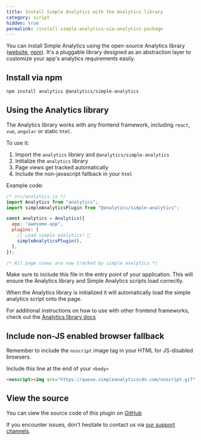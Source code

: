 ```yaml
---
title: Install Simple Analytics with the Analytics library
category: script
hidden: true
permalink: /install-simple-analytics-via-analytics-package
---
```


You can install Simple Analytics using the open-source Analytics library ([website](https://getanalytics.io), [npm](https://www.npmjs.com/package/analytics)). It's a pluggable library designed as an abstraction layer to customize your app's analytics requirements easily.

## Install via npm

```bash
npm install analytics @analytics/simple-analytics
```

## Using the Analytics library

The Analytics library works with any frontend framework, including `react`, `vue`, `angular` or static `html`.

To use it:

1. Import the `analytics` library and `@analytics/simple-analytics`
2. Initialize the `analytics` library
3. Page views get tracked automatically
4. Include the non-javascript fallback in your `html`

Example code:

```js
/* src/analytics.js */
import Analytics from "analytics";
import simpleAnalyticsPlugin from "@analytics/simple-analytics";

const analytics = Analytics({
  app: "awesome-app",
  plugins: [
    // Load simple analytics! 🎉
    simpleAnalyticsPlugin(),
  ],
});

/* All page views are now tracked by simple analytics */
```

Make sure to include this file in the entry point of your application. This will ensure the Analytics library and Simple Analytics scripts load correctly.

When the Analytics library is initialized it will automatically load the simple analytics script onto the page.

For additional instructions on how to use with other frontend frameworks, check out the [Analytics library docs](https://getanalytics.io/tutorial/getting-started/)

## Include non-JS enabled browser fallback

Remember to include the `noscript` image tag in your HTML for JS-disabled browsers.

Include this line at the end of your `<body>`

<!-- prettier-ignore -->
```html
<noscript><img src="https://queue.simpleanalyticscdn.com/noscript.gif" alt="" referrerpolicy="no-referrer-when-downgrade" /></noscript>
```

## View the source

You can view the source code of this plugin on [GitHub](https://github.com/DavidWells/analytics/tree/master/packages/analytics-plugin-simple-analytics)

If you encounter issues, don't hesitate to contact us via [our support channels](https://simpleanalytics.com/contact).
